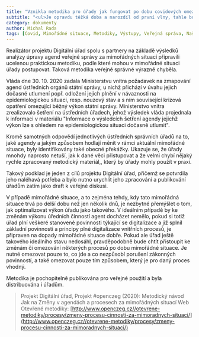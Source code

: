 ```yaml
---
title: "Vznikla metodika pro úřady jak fungovat po dobu covidových omezení"
subtitle: "<ul>Je opravdu těžká doba a narozdíl od první vlny, tahle bude zdá se delší a bude mít i víc dopadů.<li>Úřady často neví, jak za mimořádných situací mají správné fungovat, aby zároveň neporušily svoje povinnosti.<li>V rámci projektu Digitální úřad tedy vznikla metodika.</ul>"
category: dokumenty
author: Michal Rada
tags: [Covid, Mimořádné situace, Metodiky, Výstupy, Veřejná správa, Naše práce, Digiúřad, Dokumenty, Otevřené metodiky]
---
```


Realizátor projektu Digitální úřad spolu s partnery na základě výsledků analýzy úpravy agend veřejné správy za mimořádných situací připravili ucelenou praktickou metodiku, podle které mohou v mimořádné situaci úřady postupovat. Taková metodika veŕejné správné výrazně chyběla.

Vláda dne 30. 10. 2020 zadala Ministerstvu vnitra požadavek na zmapování agend ústředních orgánů státní správy, u nichž přichází v úvahu jejich dočasné utlumení popř. odložení jejich plnění v návaznosti na epidemiologickou situaci, resp. nouzový stav a s ním související krizová opatření omezující běžný výkon státní správy. Ministerstvo vnitra zrealizovalo šetření na ústředních úřadech, jehož výsledek vláda projednala k informaci v materiálu "Informace o výsledcích šetření agendy jejichž výkon lze s ohledem na epidemiologickou situaci dočasně utlumit".

Kromě samotných odpovědí jednotlivých ústředních správních úřadů na to, jaké agendy a jakým způsobem hodlají měnit v rámci aktuální mimořádné situace, byly identifikovány také obecné překážky. Ukazuje se, že úřady mnohdy naprosto netuší, jak k dané věci přistupovat a že velmi chybí nějaký rychle zpracovaný metodický materiál,, který by úřady mohly použít v praxi.

Takový podklad je jeden z cílů projektu Digitální úřad, přičemž se potvrdila jeho naléhavá potřeba a bylo nutno urychlit jeho zpracování a publikování úřadům zatím jako draft k veřejné diskusi.

V případě mimořádné situace, a to zejména tehdy, kdy tato mimořádná situace trvá po delší dobu než jen několik dnů, je nezbytné přemýšlet o tom, jak optimalizovat výkon úřadu jako takového. V ideálním případě by ke změnám výkonu úředních činností agent docházet nemělo, pokud si totiž úřad plní veškeré stanovené povinnosti týkající se digitalizace a již splnil základní povinnosti a principy plné digitalizace vnitřních procesů, je připraven na dopady mimořádné situace dobře. Pokud ale úřad ještě takového ideálního stavu nedosáhl, pravděpodobně bude chtít přistoupit ke změnám či omezování některých procesů po dobu mimořádné situace. Je nutné omezovat pouze to, co jde a co nezpůsobí porušení zákonných povinností, a také omezovat pouze tím způsobem, který je pro daný proces vhodný.

Metodika je pochopitelně publikována pro veřejné použití a byla distribuována i úřadům.

> Projekt Digitální úřad, Projekt #openczeg (2020): Metodický návod Jak na Změny v agendách a procesech za mimořádných situací  Web Otevřené metodiky: [http://www.openczeg.cz//otevrene-metodiky/procesy/zmeny-procesu-cinnosti-za-mimoradnych-situaci/](http://www.openczeg.cz//otevrene-metodiky/procesy/zmeny-procesu-cinnosti-za-mimoradnych-situaci/)